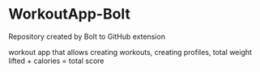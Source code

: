# WorkoutApp-Bolt
Repository created by Bolt to GitHub extension

workout app that allows creating workouts, creating profiles, total weight lifted + calories = total score
